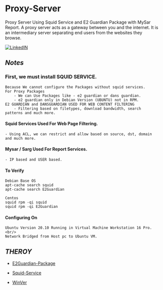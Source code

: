 # Proxy-Server
  Proxy Server Using Squid Service and E2 Guardian Package with MySar Report.
  A proxy server acts as a gateway between you and the internet. It is an intermediary server separating end users from the websites they browse.

[![LinkedIN](https://img.shields.io/badge/LinkedIn-0077B5?style=for-the-badge&logo=linkedin&logoColor=white)](https://www.linkedin.com/in/jadhusan24/)

## _Notes_

### First, we must install SQUID SERVICE. <br/>

    Because We cannot configure the Packages without squid services. 
    For Proxy Packages
        - We can Use Packages like - e2 guardian or dans guardian.
        - e2 guardian only in Debian Version (UBUNTU) not in RPM.
    E2 GUARDIAN and DANSGUARDIAN USED FOR WEB CONTENT FILTERING
        - Filtering based on filetypes, download bandwidth, search patterns and much more.

#### **Squid Services** Used For Web Page Filtering. <br/>

    - Using ACL, we can restrict and allow based on source, dst, domain and much more.

#### **Mysar** / **Sarg** Used For Report Services. <br/>

    - IP based and USER based.

#### To Verify

    Debian Base OS 
    apt-cache search squid 
    apt-cache search E2Guardian 
    
    Centos
    squid rpm -qi squid 
    squid rpm -qi E2Guardian 

#### Configuring On

    Ubuntu Version 20.10 Running in Virtual Machine Workstation 16 Pro. <br/>
    Network Bridged from Host pc to Ubuntu VM.

## _THEROY_
 - [E2Guardian-Package](./document/E2Guardian-Package.pdf)
 - [Squid-Service](./document/Squid-Service.pdf)


 - [WinVer](./1.jpg)


